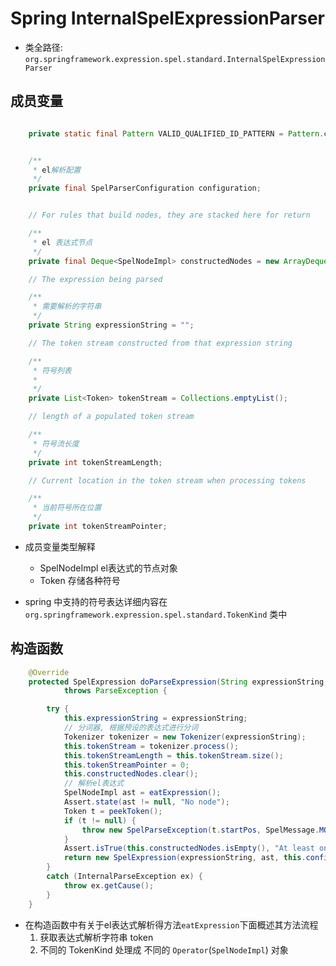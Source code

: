 # Spring InternalSpelExpressionParser
- 类全路径: `org.springframework.expression.spel.standard.InternalSpelExpressionParser`

## 成员变量

```java

	private static final Pattern VALID_QUALIFIED_ID_PATTERN = Pattern.compile("[\\p{L}\\p{N}_$]+");


	/**
	 * el解析配置
	 */
	private final SpelParserConfiguration configuration;


	// For rules that build nodes, they are stacked here for return

	/**
	 * el 表达式节点
	 */
	private final Deque<SpelNodeImpl> constructedNodes = new ArrayDeque<>();

	// The expression being parsed

	/**
	 * 需要解析的字符串
	 */
	private String expressionString = "";

	// The token stream constructed from that expression string

	/**
	 * 符号列表
	 *  
	 */
	private List<Token> tokenStream = Collections.emptyList();

	// length of a populated token stream

	/**
	 * 符号流长度
	 */
	private int tokenStreamLength;

	// Current location in the token stream when processing tokens

	/**
	 * 当前符号所在位置
	 */
	private int tokenStreamPointer;

```


- 成员变量类型解释
    - SpelNodeImpl
        el表达式的节点对象
    - Token
        存储各种符号
      


- spring 中支持的符号表达详细内容在 `org.springframework.expression.spel.standard.TokenKind` 类中



## 构造函数


```java
	@Override
	protected SpelExpression doParseExpression(String expressionString, @Nullable ParserContext context)
			throws ParseException {

		try {
			this.expressionString = expressionString;
			// 分词器, 根据预设的表达式进行分词
			Tokenizer tokenizer = new Tokenizer(expressionString);
			this.tokenStream = tokenizer.process();
			this.tokenStreamLength = this.tokenStream.size();
			this.tokenStreamPointer = 0;
			this.constructedNodes.clear();
			// 解析el表达式
			SpelNodeImpl ast = eatExpression();
			Assert.state(ast != null, "No node");
			Token t = peekToken();
			if (t != null) {
				throw new SpelParseException(t.startPos, SpelMessage.MORE_INPUT, toString(nextToken()));
			}
			Assert.isTrue(this.constructedNodes.isEmpty(), "At least one node expected");
			return new SpelExpression(expressionString, ast, this.configuration);
		}
		catch (InternalParseException ex) {
			throw ex.getCause();
		}
	}

```

- 在构造函数中有关于el表达式解析得方法`eatExpression`下面概述其方法流程
    1. 获取表达式解析字符串 token
    2. 不同的 TokenKind 处理成 不同的 `Operator`(`SpelNodeImpl`) 对象